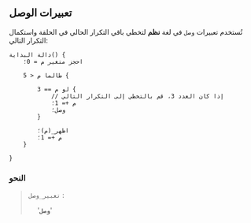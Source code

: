 ## تعبيرات الوصل

تُستخدم تعبيرات `وصل` في لغة **نظم** لتخطي باقي التكرار الحالي في الحلقة واستكمال التكرار التالي:

```nazm
دالة البداية() {
    احجز متغير م = 0؛

    طالما م < 5 {

        لو م == 3 {
            // إذا كان العدد 3، قم بالتخطي إلى التكرار التالي
            م += 1؛
            وصل؛
        }

        اظهر_(م)؛
        م += 1؛
    }

}
```

### النحو

> `تعبير_وصل` :
>
> &emsp; '**`وصل`**'

